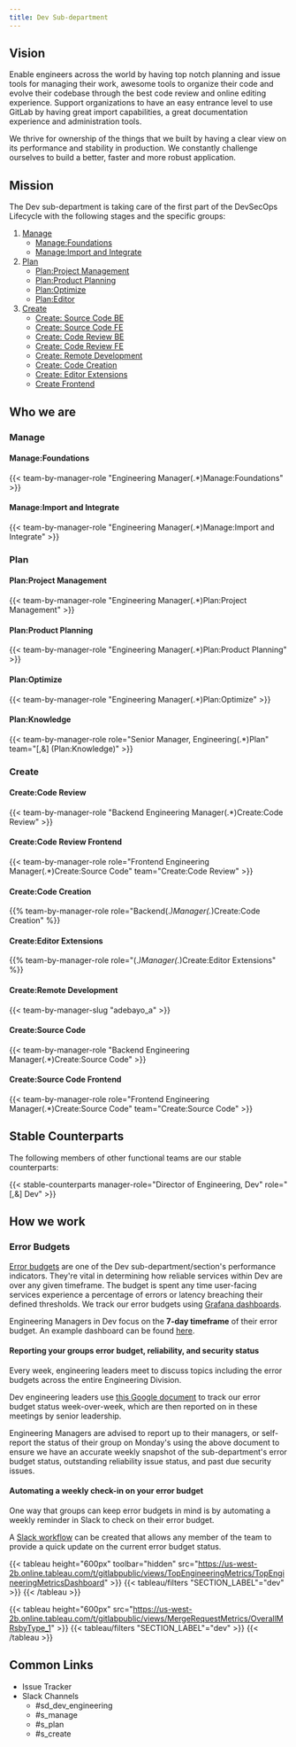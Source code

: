 ```yaml
---
title: Dev Sub-department
---
```


## Vision

Enable engineers across the world by having top notch planning and issue tools for managing their work, awesome tools to organize their code and evolve their codebase through the best code review and online editing experience.
Support organizations to have an easy entrance level to use GitLab by having great import capabilities, a great documentation experience and administration tools.

We thrive for ownership of the things that we built by having a clear view on its performance and stability in production. We constantly challenge ourselves to build a better, faster and more robust application.

## Mission

The Dev sub-department is taking care of the first part of the DevSecOps Lifecycle with the following stages and the specific groups:

1. [Manage](/handbook/product/categories/#manage-stage)
    - [Manage:Foundations](/handbook/engineering/development/dev/manage/foundations/)
    - [Manage:Import and Integrate](/handbook/engineering/development/dev/manage/import-and-integrate)
1. [Plan](/handbook/product/categories/#plan-stage)
    - [Plan:Project Management](/handbook/engineering/development/dev/plan/project-management/)
    - [Plan:Product Planning](/handbook/engineering/development/dev/plan/product-planning/)
    - [Plan:Optimize](/handbook/engineering/development/dev/plan/optimize)
    - [Plan:Editor](/handbook/engineering/development/dev/plan/editor/)
1. [Create](/handbook/product/categories/#create-stage)
    - [Create: Source Code BE](/handbook/engineering/development/dev/create/source-code-be/)
    - [Create: Source Code FE](/handbook/engineering/development/dev/create/code-review/frontend/)
    - [Create: Code Review BE](/handbook/engineering/development/dev/create/code-review/backend/)
    - [Create: Code Review FE](/handbook/engineering/development/dev/create/code-review/frontend/)
    - [Create: Remote Development](/handbook/engineering/development/dev/create/remote-development/)
    - [Create: Code Creation](/handbook/engineering/development/dev/create/code-creation/)
    - [Create: Editor Extensions](/handbook/engineering/development/dev/create/editor-extensions/)
    - [Create Frontend](/handbook/engineering/frontend/create/)

## Who we are

### Manage

#### Manage:Foundations

{{< team-by-manager-role "Engineering Manager(.*)Manage:Foundations" >}}

#### Manage:Import and Integrate

{{< team-by-manager-role "Engineering Manager(.*)Manage:Import and Integrate" >}}

### Plan

#### Plan:Project Management

{{< team-by-manager-role "Engineering Manager(.*)Plan:Project Management" >}}

#### Plan:Product Planning

{{< team-by-manager-role "Engineering Manager(.*)Plan:Product Planning" >}}

#### Plan:Optimize

{{< team-by-manager-role "Engineering Manager(.*)Plan:Optimize" >}}

#### Plan:Knowledge

{{< team-by-manager-role role="Senior Manager, Engineering(.*)Plan" team="[,&] (Plan:Knowledge)" >}}

### Create

#### Create:Code Review

{{< team-by-manager-role "Backend Engineering Manager(.*)Create:Code Review" >}}

#### Create:Code Review Frontend

{{< team-by-manager-role role="Frontend Engineering Manager(.*)Create:Source Code" team="Create:Code Review" >}}

#### Create:Code Creation

{{% team-by-manager-role role="Backend(.*)Manager(.*)Create:Code Creation" %}}

#### Create:Editor Extensions

{{% team-by-manager-role role="(.*)Manager(.*)Create:Editor Extensions" %}}

#### Create:Remote Development

{{< team-by-manager-slug "adebayo_a" >}}

#### Create:Source Code

{{< team-by-manager-role "Backend Engineering Manager(.*)Create:Source Code" >}}

#### Create:Source Code Frontend

{{< team-by-manager-role role="Frontend Engineering Manager(.*)Create:Source Code" team="Create:Source Code" >}}

## Stable Counterparts

The following members of other functional teams are our stable counterparts:

{{< stable-counterparts manager-role="Director of Engineering, Dev" role="[,&] Dev" >}}

## How we work

### Error Budgets

[Error budgets](/handbook/engineering/error-budgets/) are one of the Dev sub-department/section's performance indicators. They're vital in determining how reliable services within Dev are over any given timeframe. The budget is spent any time user-facing services experience a percentage of errors or latency breaching their defined thresholds. We track our error budgets using [Grafana dashboards](https://dashboards.gitlab.net/d/stage-groups-detail-compliance/stage-groups-compliance-group-error-budget-detail?orgId=1&from=now-7d&to=now&search=open&folder=current).

Engineering Managers in Dev focus on the **7-day timeframe** of their error budget. An example dashboard can be found [here](https://dashboards.gitlab.net/d/stage-groups-detail-compliance/stage-groups-compliance-group-error-budget-detail?orgId=1&from=now-7d&to=now).

#### Reporting your groups error budget, reliability, and security status

Every week, engineering leaders meet to discuss topics including the error budgets across the entire Engineering Division.

Dev engineering leaders use [this Google document](https://docs.google.com/document/d/1Bef644PX8C5zq1CrbNwcg7SoAxUY2WyOKyXVwXlbMmk/edit) to track our error budget status week-over-week, which are then reported on in these meetings by senior leadership.

Engineering Managers are advised to report up to their managers, or self-report the status of their group on Monday's using the above document to ensure we have an accurate weekly snapshot of the sub-department's error budget status, outstanding reliability issue status, and past due security issues.

#### Automating a weekly check-in on your error budget

One way that groups can keep error budgets in mind is by automating a weekly reminder in Slack to check on their error budget.

A [Slack workflow](https://gitlab.com/gitlab-com/gl-infra/scalability/-/snippets/2299544) can be created that allows any member of the team to provide a quick update on the current error budget status.

{{< tableau height="600px" toolbar="hidden" src="https://us-west-2b.online.tableau.com/t/gitlabpublic/views/TopEngineeringMetrics/TopEngineeringMetricsDashboard" >}}
  {{< tableau/filters "SECTION_LABEL"="dev" >}}
{{< /tableau >}}

{{< tableau height="600px" src="https://us-west-2b.online.tableau.com/t/gitlabpublic/views/MergeRequestMetrics/OverallMRsbyType_1" >}}
  {{< tableau/filters "SECTION_LABEL"="dev" >}}
{{< /tableau >}}

## Common Links

- Issue Tracker
- Slack Channels
    - #sd_dev_engineering
    - #s_manage
    - #s_plan
    - #s_create
